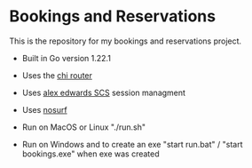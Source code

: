 # Bookings and Reservations

This is the repository for my bookings and reservations project.

- Built in Go version 1.22.1
- Uses the [chi router](https://github.com/go-chi/chi)
- Uses [alex edwards SCS](https://github.com/alexedwards/scs/v2) session managment
- Uses [nosurf](https://github.com/justinas/nosurf)

- Run on MacOS or Linux "./run.sh"
- Run on Windows and to create an exe "start run.bat" / "start bookings.exe" when exe was created
